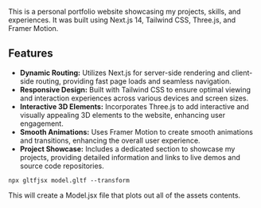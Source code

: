 This is a personal portfolio website showcasing my projects, skills, and experiences. It was built using Next.js 14, Tailwind CSS, Three.js, and Framer Motion.

## Features

- **Dynamic Routing:** Utilizes Next.js for server-side rendering and client-side routing, providing fast page loads and seamless navigation.
- **Responsive Design:** Built with Tailwind CSS to ensure optimal viewing and interaction experiences across various devices and screen sizes.
- **Interactive 3D Elements:** Incorporates Three.js to add interactive and visually appealing 3D elements to the website, enhancing user engagement.
- **Smooth Animations:** Uses Framer Motion to create smooth animations and transitions, enhancing the overall user experience.
- **Project Showcase:** Includes a dedicated section to showcase my projects, providing detailed information and links to live demos and source code repositories.

`npx gltfjsx model.gltf --transform`

This will create a Model.jsx file that plots out all of the assets contents.
